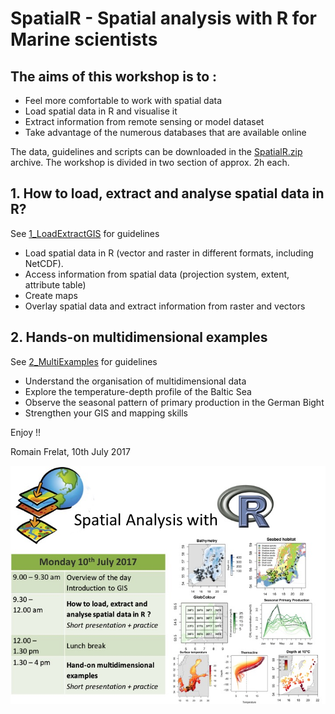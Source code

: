 # SpatialR - Spatial analysis with R for Marine scientists

## The aims of this workshop is to : 
- Feel more comfortable to work with spatial data 
- Load spatial data in R and visualise it
- Extract information from remote sensing or model dataset
- Take advantage of the numerous databases that are available online


The data, guidelines and scripts can be downloaded in the [SpatialR.zip](https://github.com/rfrelat/SpatialR/raw/master/SpatialR.zip) archive.
The workshop is divided in two section of approx. 2h each. 

## 1. How to load, extract and analyse spatial data in R?
See [1_LoadExtractGIS](https://rfrelat.github.io/Spatial1_LoadExtractGIS.html) for guidelines
- Load spatial data in R (vector and raster in different formats, including NetCDF). 
- Access information from spatial data (projection system, extent, attribute table) 
- Create maps
- Overlay spatial data and extract information from raster and vectors

## 2. Hands-on multidimensional examples
See [2_MultiExamples](https://rfrelat.github.io/Spatial2_MultiExamples.html) for guidelines
- Understand the organisation of multidimensional data
- Explore the temperature-depth profile of the Baltic Sea
- Observe the seasonal pattern of primary production in the German Bight 
- Strengthen your GIS and mapping skills


Enjoy !!

Romain Frelat, 10th July 2017

![](Figures/SpatialR_10072017_IHF.jpg) 
